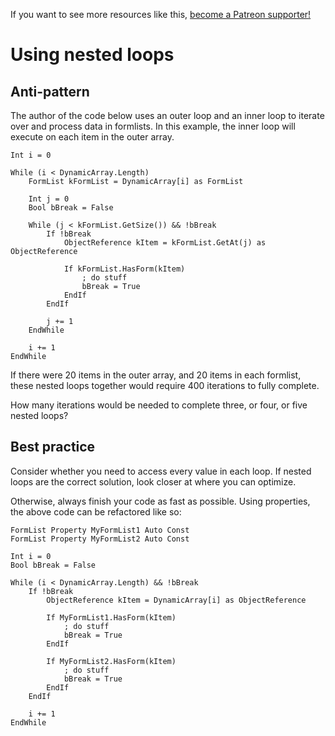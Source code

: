 <!-- TITLE: Using nested loops -->

If you want to see more resources like this, [become a Patreon supporter!](https://www.patreon.com/fireundubh) 

# Using nested loops
## Anti-pattern

The author of the code below uses an outer loop and an inner loop to iterate over and process data in formlists. In this example, the inner loop will execute on each item in the outer array.

```
Int i = 0

While (i < DynamicArray.Length)
	FormList kFormList = DynamicArray[i] as FormList
	
	Int j = 0
	Bool bBreak = False
	
	While (j < kFormList.GetSize()) && !bBreak
		If !bBreak
			ObjectReference kItem = kFormList.GetAt(j) as ObjectReference

			If kFormList.HasForm(kItem)
				; do stuff
				bBreak = True
			EndIf
		EndIf
		
		j += 1
	EndWhile
	
	i += 1
EndWhile
```

If there were 20 items in the outer array, and 20 items in each formlist, these nested loops together would require 400 iterations to fully complete.

How many iterations would be needed to complete three, or four, or five nested loops?

## Best practice

Consider whether you need to access every value in each loop. If nested loops are the correct solution, look closer at where you can optimize.

Otherwise, always finish your code as fast as possible. Using properties, the above code can be refactored like so:

```
FormList Property MyFormList1 Auto Const
FormList Property MyFormList2 Auto Const

Int i = 0
Bool bBreak = False

While (i < DynamicArray.Length) && !bBreak
	If !bBreak
		ObjectReference kItem = DynamicArray[i] as ObjectReference
	
		If MyFormList1.HasForm(kItem)
			; do stuff
			bBreak = True
		EndIf
	
		If MyFormList2.HasForm(kItem)
			; do stuff
			bBreak = True
		EndIf
	EndIf
	
	i += 1
EndWhile
```